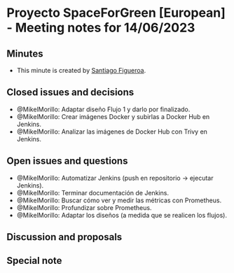 # Proyecto SpaceForGreen [European] - Meeting notes for 14/06/2023

## Minutes

- This minute is created by [Santiago Figueroa](sfigueroa@ceit.es).

## Closed issues and decisions

- @MikelMorillo: Adaptar diseño Flujo 1 y darlo por finalizado.
- @MikelMorillo: Crear imágenes Docker y subirlas a Docker Hub en Jenkins.
- @MikelMorillo: Analizar las imágenes de Docker Hub con Trivy en Jenkins.

## Open issues and questions

- @MikelMorillo: Automatizar Jenkins (push en repositorio -> ejecutar Jenkins).
- @MikelMorillo: Terminar documentación de Jenkins.
- @MikelMorillo: Buscar cómo ver y medir las métricas con Prometheus.
- @MikelMorillo: Profundizar sobre Prometheus.
- @MikelMorillo: Adaptar los diseños (a medida que se realicen los flujos).

## Discussion and proposals

## Special note
